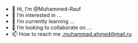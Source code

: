 - 👋 Hi, I’m @Muhammed-Rauf
- 👀 I’m interested in ...
- 🌱 I’m currently learning ...
- 💞️ I’m looking to collaborate on ...
- 📫 How to reach me .muhammad.ahmed@mail.ru


